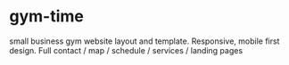 # gym-time
small business gym website layout and template. Responsive, mobile first design. Full contact / map / schedule / services / landing pages
